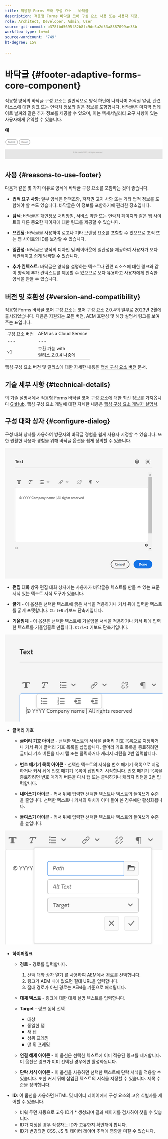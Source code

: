 ```yaml
---
title: 적응형 Forms 코어 구성 요소 - 바닥글
description: 적응형 Forms 바닥글 코어 구성 요소 사용 또는 사용자 지정.
role: Architect, Developer, Admin, User
source-git-commit: b378fbd5695f82b8fc9de3a2d53a8387099ae33b
workflow-type: tm+mt
source-wordcount: '749'
ht-degree: 15%

---
```



# 바닥글 {#footer-adaptive-forms-core-component}

적응형 양식의 바닥글 구성 요소는 일반적으로 양식 하단에 나타나며 저작권 알림, 관련 리소스에 대한 링크 또는 연락처 정보와 같은 정보를 포함합니다. 바닥글은 마지막 업데이트 날짜와 같은 추가 정보를 제공할 수 있으며, 이는 액세서빌러티 요구 사항이 있는 사용자에게 유익할 수 있습니다.

**예**

![](/help/adaptive-forms/assets/footer.png)

## 사용 {#reasons-to-use-footer}

다음과 같은 몇 가지 이유로 양식에 바닥글 구성 요소를 포함하는 것이 좋습니다.

* **법적 요구 사항**: 일부 양식은 면책조항, 저작권 고지 사항 또는 기타 법적 정보를 포함해야 할 수도 있습니다. 바닥글은 이 정보를 포함하기에 편리한 장소입니다.

* **탐색**: 바닥글은 개인정보 처리방침, 서비스 약관 또는 연락처 페이지와 같은 웹 사이트의 다른 중요한 페이지에 대한 링크를 제공할 수 있습니다.

* **브랜딩**: 바닥글을 사용하여 로고나 기타 브랜딩 요소를 포함할 수 있으므로 조직 또는 웹 사이트의 ID를 보강할 수 있습니다.

* **일관성**: 바닥글은 양식의 디자인 및 레이아웃에 일관성을 제공하여 사용자가 보다 직관적이고 쉽게 탐색할 수 있습니다.

* **추가 컨텍스트**: 바닥글은 양식을 설명하는 텍스트나 관련 리소스에 대한 링크와 같이 양식에 추가 컨텍스트를 제공할 수 있으므로 보다 유용하고 사용자에게 친숙한 양식을 만들 수 있습니다.

## 버전 및 호환성 {#version-and-compatibility}

적응형 Forms 바닥글 코어 구성 요소는 코어 구성 요소 2.0.4의 일부로 2023년 2월에 출시되었습니다. 다음은 지원되는 모든 버전, AEM 호환성 및 해당 설명서 링크를 보여주는 표입니다.

|  |  |
|---|---|
| 구성 요소 버전 | AEM as a Cloud Service |
| --- | --- |
| v1 | 호환 가능 with<br>[릴리스 2.0.4](/help/versions.md) 나중에 | 호환 가능 | 호환 가능 |

핵심 구성 요소 버전 및 릴리스에 대한 자세한 내용은 [핵심 구성 요소 버전](/help/versions.md) 문서.

<!-- ## Sample Component Output {#sample-component-output}

To experience the Accordion Component as well as see examples of its configuration options as well as HTML and JSON output, visit the [Component Library](https://adobe.com/go/aem_cmp_library_accordion). -->

## 기술 세부 사항 {#technical-details}

의 기술 설명서에서 적응형 Forms 바닥글 코어 구성 요소에 대한 최신 정보를 가져옵니다 [GitHub](https://github.com/adobe/aem-core-forms-components/tree/master/ui.af.apps/src/main/content/jcr_root/apps/core/fd/components/form/footer/v1/footer). 핵심 구성 요소 개발에 대한 자세한 내용은 [핵심 구성 요소 개발자 설명서](/help/developing/overview.md).


## 구성 대화 상자 {#configure-dialog}

구성 대화 상자를 사용하여 방문자의 바닥글 경험을 쉽게 사용자 지정할 수 있습니다. 또한 원활한 사용자 경험을 위해 바닥글 옵션을 쉽게 정의할 수 있습니다.

![속성 탭](/help/adaptive-forms/assets/footer_propertiestab.png)

* **편집 대화 상자**
편집 대화 상자에는 사용자가 바닥글용 텍스트를 만들 수 있는 표준 서식 있는 텍스트 서식 도구가 있습니다.

* **굵게** - 이 옵션은 선택한 텍스트에 굵은 서식을 적용하거나 커서 뒤에 입력한 텍스트를 굵게 포맷합니다. `Ctrl+B` 키보드 단축키입니다.

* **기울임체** - 이 옵션은 선택한 텍스트에 기울임꼴 서식을 적용하거나 커서 뒤에 입력한 텍스트를 기울임꼴로 만듭니다. `Ctrl+I` 키보드 단축키입니다.

![글머리 기호 옵션](/help/adaptive-forms/assets/footer_bullet.png)


* **글머리 기호**

   * **글머리 기호 아이콘** - 선택한 텍스트의 서식을 글머리 기호 목록으로 지정하거나 커서 뒤에 글머리 기호 목록을 삽입합니다. 글머리 기호 목록을 종료하려면 글머리 기호 버튼을 다시 탭 또는 클릭하거나 캐리지 리턴을 2번 입력합니다.

   * **번호 매기기 목록 아이콘** - 선택한 텍스트의 서식을 번호 매기기 목록으로 지정하거나 커서 뒤에 번호 매기기 목록이 삽입되기 시작합니다. 번호 매기기 목록을 종료하려면 번호 매기기 버튼을 다시 탭 또는 클릭하거나 캐리지 리턴을 2번 입력합니다.

   * **내어쓰기 아이콘** - 커서 뒤에 입력한 선택한 텍스트나 텍스트의 들여쓰기 수준을 줄입니다. 선택한 텍스트나 커서의 위치가 이미 들여 쓴 경우에만 활성화됩니다.

   * **들여쓰기 아이콘** - 커서 뒤에 입력한 선택한 텍스트나 텍스트의 들여쓰기 수준을 높입니다.

![하이퍼링크 옵션](/help/adaptive-forms/assets/footer_link.png)

* **하이퍼링크**

   * **경로** - 경로를 입력합니다.
      1. 선택 대화 상자 열기 를 사용하여 AEM에서 경로를 선택합니다.
      1. 링크가 AEM 내에 없으면 절대 URL을 입력합니다.
      1. 절대 경로가 아닌 경로는 AEM을 기준으로 해석됩니다.
   * **대체 텍스트** - 링크에 대한 대체 설명 텍스트를 입력합니다.

   * **Target** - 링크 동작 선택
      * 대상
      * 동일한 탭
      * 새 탭
      * 상위 프레임
      * 맨 위 프레임
   * **연결 해제 아이콘** - 이 옵션은 선택한 텍스트에 이미 적용된 링크를 제거합니다. 이 옵션은 링크가 이미 선택된 경우에만 활성화됩니다.

   * **단락 서식 아이콘** - 이 옵션을 사용하면 선택한 텍스트에 단락 서식을 적용할 수 있습니다. 또한 커서 뒤에 삽입된 텍스트의 서식을 지정할 수 있습니다. 제목 수준을 정의합니다.



* **ID**: 이 옵션을 사용하면 HTML 및 데이터 레이어에서 구성 요소의 고유 식별자를 제어할 수 있습니다.

   * 비워 두면 자동으로 고유 ID가 * 생성되며 결과 페이지를 검사하여 찾을 수 있습니다.
   * ID가 지정된 경우 작성자는 ID가 고유한지 확인해야 합니다.
   * ID가 변경되면 CSS, JS 및 데이터 레이어 추적에 영향을 미칠 수 있습니다.


